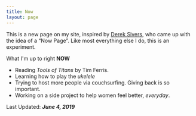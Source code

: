 ```yaml
---
title: Now
layout: page
---
```

This is a new page on my site, inspired by [Derek Sivers](https://sivers.org/now), who came up with the idea of a “Now Page”. Like most everything else I do, this is an experiment.

What I'm up to right **NOW**

* Reading *Tools of Titans* by Tim Ferris.
* Learning how to play the *ukelele*
* Trying to host more people via couchsurfing. Giving back is so important.
* Working on a side project to help women feel better, *everyday*.

Last Updated: ***June 4, 2019***

